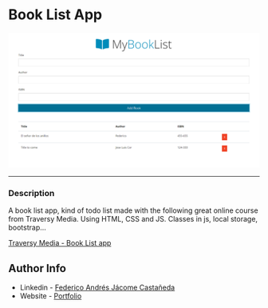 # Book List App

![Project Image](./main_img.png)

---

### Description
A book list app, kind of todo list made with the following great online course from Traversy Media. Using HTML, CSS and JS. Classes in js, local storage, bootstrap...

[Traversy Media - Book List app](https://www.youtube.com/watch?v=JaMCxVWtW58&ab_channel=TraversyMedia)

## Author Info

- Linkedin - [Federico Andrés Jácome Castañeda](https://www.linkedin.com/in/federicojacome/)
- Website - [Portfolio](http://fedeandresdeveloper.online/)

